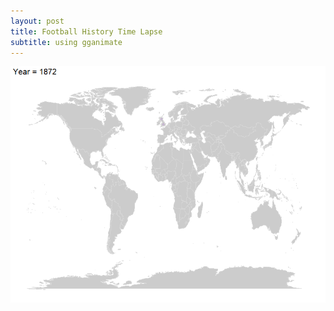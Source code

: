 ```yaml
---
layout: post
title: Football History Time Lapse
subtitle: using gganimate
---
```


![alt tag](football_history_timelapse.gif)
